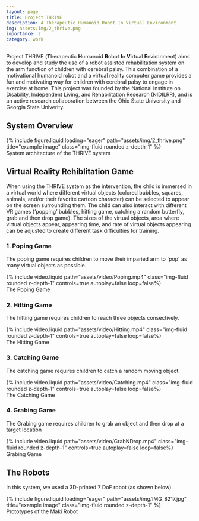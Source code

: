 ```yaml
---
layout: page
title: Project THRIVE 
description: A Therapeutic Humanoid Robot In Virtual Environment
img: assets/img/2_thrive.png
importance: 2
category: work
---
```


Project THRIVE (**T**herapeutic **H**umanoid **R**obot **I**n **V**irtual **E**nvironment) aims to develop and study the use of a robot assisted rehabilitation system on the arm function of children with cerebral palsy. This combination of a motivational humanoid robot and a virtual reality computer game provides a fun and motivating way for children with cerebral palsy to engage in exercise at home. This project was founded by the National Institute on Disability, Independent Living, and Rehabilitation Research (NIDILRR), and is an active research collaboration between the Ohio State University and Georgia State Univerity.

## System Overview
<div class="row">
    <div class="col-sm mt-3 mt-md-0">
        {% include figure.liquid loading="eager" path="assets/img/2_thrive.png" title="example image" class="img-fluid rounded z-depth-1" %}
    </div>
</div>
<div class="caption">
    System architecture of the THRIVE system
</div>

## Virtual Reality Rehiblitation Game
When using the THRIVE system as the intervention, the child is immersed in a virtual world where different virtual objects (colored bubbles, squares, animals, and/or their favorite cartoon character) can be selected to appear on the screen surrounding them. The child can also interact with different VR games (‘popping’ bubbles, hitting game, catching a random butterfly, grab and then drop game). The sizes of the virtual objects, area where virtual objects appear, appearing time, and rate of virtual objects appearing can be adjusted to create different task difficulties for training.
### 1. Poping Game
The poping game requires children to move their imparied arm to 'pop' as many virtual objects as possible.
<div class="row">
    <div class="col-sm mt-3 mt-md-0">
        {% include video.liquid path="assets/video/Poping.mp4" class="img-fluid rounded z-depth-1" controls=true autoplay=false loop=false%}
    </div>
</div>
<div class="caption">
   The Poping Game
</div>


### 2. Hitting Game
The hitting game requires children to reach three objects consectively.
<div class="row">
    <div class="col-sm mt-3 mt-md-0">
        {% include video.liquid path="assets/video/Hitting.mp4" class="img-fluid rounded z-depth-1" controls=true autoplay=false loop=false%}
    </div>
</div>
<div class="caption">
   The Hitting Game
</div>

### 3. Catching Game
The catching game requires children to catch a random moving object.
<div class="row">
    <div class="col-sm mt-3 mt-md-0">
        {% include video.liquid path="assets/video/Catching.mp4" class="img-fluid rounded z-depth-1" controls=true autoplay=false loop=false%}
    </div>
</div>
<div class="caption">
   The Catching Game
</div>

### 4. Grabing Game
The Grabing game requires children to grab an object and then drop at a target location
<div class="row">
    <div class="col-sm mt-3 mt-md-0">
        {% include video.liquid path="assets/video/GrabNDrop.mp4" class="img-fluid rounded z-depth-1" controls=true autoplay=false loop=false%}
    </div>
</div>
<div class="caption">
   Grabing Game
</div>

## The Robots
In this system, we used a 3D-printed 7 DoF robot (as shown below).
<!-- 
## The AI Agent Therapist -->

<div class="row">
    <div class="col-sm mt-3 mt-md-0">
        {% include figure.liquid loading="eager" path="assets/img/IMG_8217.jpg" title="example image" class="img-fluid rounded z-depth-1" %}
    </div>
</div>
<div class="caption">
    Prototypes of the Maki Robot
</div>


